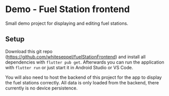 # Demo - Fuel Station frontend
Small demo project for displaying and editing fuel stations.

## Setup
Download this git repo (https://github.com/whiteseppel/fuelStationFrontend) and 
install all dependencies with `flutter pub get`. Afterwards you can run the 
application with `flutter run` or just start it in Android Studio or VS Code. 

You will also need to host the backend of this project for the app to display the
fuel stations correctly. All data is only loaded from the backend, there currently is 
no device persistence.


